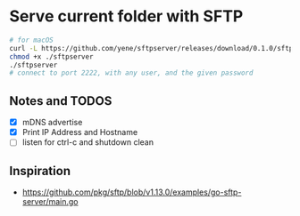 # Serve current folder with SFTP

```bash
# for macOS
curl -L https://github.com/yene/sftpserver/releases/download/0.1.0/sftpserver-macos --output sftpserver
chmod +x ./sftpserver
./sftpserver
# connect to port 2222, with any user, and the given password
```

## Notes and TODOS
- [x] mDNS advertise
- [x] Print IP Address and Hostname
- [ ] listen for ctrl-c and shutdown clean

## Inspiration
* https://github.com/pkg/sftp/blob/v1.13.0/examples/go-sftp-server/main.go
